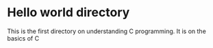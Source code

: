 # Hello world directory
This is the first directory on understanding C programming. It is on the basics of C
